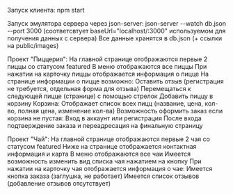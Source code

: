 Запуск клиента:
	npm start

Запуск эмулятора сервера через json-server:
	json-server --watch db.json --port 3000 (соответсвтует baseUrl="localhost/:3000" используемом для получения данных с сервера)
	Все данные хранятся в db.json (+ ссылки на public/images)

Проект "Пиццерия":
  На главной странице отображаются первые 2 пиццы со статусом featured
  В меню отображаются все пиццы
  При нажатии на карточку пиццы отображается информация о пицце
  На странице информации о пицце возможно:
  	Оставить отзыв (регистрация не требуется, отдельная форма для отзыва)
  	Перемещаться к следующей пицце (странице) с помощью стрелок
  	Добавить пиццу в корзину
  Корзина:
  	Отображает список всех пицц (название, цена, кол-во, полная цена, изменение кол-ва)
  	Возможность оформить заказ если корзина не пустая:
  		Вход в аккаунт или регистрация
  		После входа подтверждение заказа и переадресация на финальную страницу


	
Проект "Чай":
  На главной странице отображаются первые 2 чая со статусом featured
  	Ниже на странице отображается контактная информация и карта
  В меню отображаются все чаи
  	Имеется возможность изменить вид списка чая нажатием на кнопку
  При нажатии на карточку чая отображается информация о чае:
  	Имеется кнопка заказа (заглушка, не работает)
  	Имеется список отзывов (добавление отзывов отсутствует)
